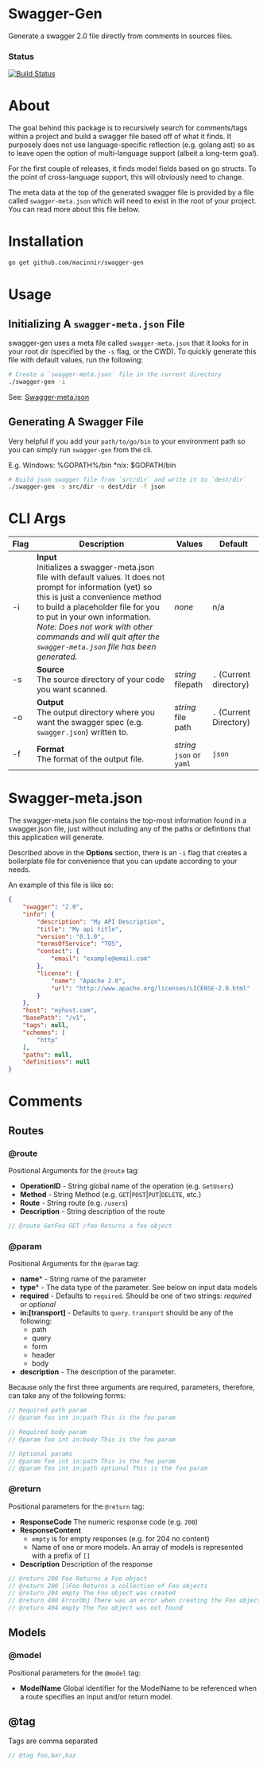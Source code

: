 # Swagger-Gen

Generate a swagger 2.0 file directly from comments in sources files. 

### Status
[![Build Status](https://travis-ci.org/macinnir/swagger-gen.svg?branch=master)](https://travis-ci.org/macinnir/swagger-gen)

# About

The goal behind this package is to recursively search for comments/tags within a project and build a swagger file based off of what it finds. It purposely does not use language-specific reflection (e.g. golang ast) so as to leave open the option of multi-language support (albeit a long-term goal).  

For the first couple of releases, it finds model fields based on go structs.  To the point of cross-language support, this will obviously need to change. 

The meta data at the top of the generated swagger file is provided by a file called `swagger-meta.json` which will need to exist in the root of your project. You can read more about this file below.

# Installation
```bash
go get github.com/macinnir/swagger-gen 
```

# Usage

## Initializing A `swagger-meta.json` File
swagger-gen uses a meta file called `swagger-meta.json` that it looks for in your root dir (specified by the `-s` flag, or the CWD). To quickly generate this file with default values, run the following:

```bash
# Create a `swagger-meta.json` file in the current directory
./swagger-gen -i
```

See: [Swagger-meta.json](#swagger-meta)

## Generating A Swagger File
Very helpful if you add your `path/to/go/bin` to your environment path so you can simply run `swagger-gen` from the cli. 

E.g. Windows: %GOPATH%/bin
*nix: $GOPATH/bin

```bash
# Build json swagger file from `src/dir` and write it to `dest/dir`
./swagger-gen -s src/dir -o dest/dir -f json
```

# CLI Args
Flag | Description | Values | Default 
---- | ----------- | ------ | -------
-i | __Input__ <br> Initializes a swagger-meta.json file with default values. It does not prompt for information (yet) so this is just a convenience method to build a placeholder file for you to put in your own information. <br>*Note: Does not work with other commands and will quit after the `swagger-meta.json` file has been generated.* | *none* | n/a
-s | __Source__ <br> The source directory of your code you want scanned. | *string* <br> filepath | `.` (Current directory)
-o | __Output__ <br> The output directory where you want the swagger spec (e.g. `swagger.json`) written to. | *string* <br> file path | `.` (Current Directory)
-f | __Format__ <br> The format of the output file. | *string* <br> `json` or `yaml` | `json` 

<a name="swagger-meta"></a>
# Swagger-meta.json

The swagger-meta.json file contains the top-most information found in a swagger.json file, just without including any of the paths or defintions that this application will generate. 

Described above in the **Options** section, there is an `-i` flag that creates a boilerplate file for convenience that you can update according to your needs.


An example of this file is like so: 

```json
{
    "swagger": "2.0",
    "info": {
        "description": "My API Description",
        "title": "My api title",
        "version": "0.1.0",
        "termsOfService": "TOS",
        "contact": {
            "email": "example@email.com"
        },
        "license": {
            "name": "Apache 2.0",
            "url": "http://www.apache.org/licenses/LICENSE-2.0.html"
        }
    },
    "host": "myhost.com",
    "basePath": "/v1",
    "tags": null,
    "schemes": [
        "http"
    ],
    "paths": null,
    "definitions": null
}
```

# Comments

## Routes 

### @route 

Positional Arguments for the `@route` tag:

- **OperationID** - String global name of the operation (e.g. `GetUsers`)
- **Method** - String Method (e.g. `GET`|`POST`|`PUT`|`DELETE`, etc.)
- **Route** - String route (e.g. `/users`)
- **Description** - String description of the route 

```go
// @route GetFoo GET /foo Returns a foo object 
```

### @param

Positional Arguments for the `@param` tag:

- **name*** - String name of the parameter
- **type*** - The data type of the parameter. See below on input data models
- **required** - Defaults to `required`. Should be one of two strings: *required* or *optional*
- **in:[transport]** - Defaults to `query`. `transport` should be any of the following:
    - path
    - query
    - form
    - header
    - body
- **description** - The description of the parameter.

Because only the first three arguments are required, parameters, therefore, can take any of the following forms:

```go
// Required path param  
// @param foo int in:path This is the foo param

// Required body param 
// @param foo int in:body This is the foo param

// Optional params
// @param foo int in:path This is the foo param
// @param foo int in:path optional This is the foo param
```

### @return 

Positional parameters for the `@return` tag:

- **ResponseCode** The numeric response code (e.g. `200`)
- **ResponseContent**
    - `empty` is for empty responses (e.g. for 204 no content)
    - Name of one or more models. An array of models is represented with a prefix of `[]`
- **Description** Description of the response 

```go
// @return 200 Foo Returns a Foo object 
// @return 200 []Foo Returns a collection of Foo objects 
// @return 204 empty The Foo object was created
// @return 400 ErrorObj There was an error when creating the Foo object
// @return 404 empty The foo object was not found 
```

## Models 

### @model

Positional parameters for the `@model` tag:
- **ModelName** Global identifier for the ModelName to be referenced when a route specifies an input and/or return model.


## @tag

Tags are comma separated 

```go
// @tag foo,bar,baz
```